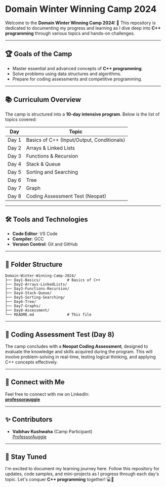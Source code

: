 # Domain Winter Winning Camp 2024

Welcome to the **Domain Winter Winning Camp 2024**! 🎉 This repository is dedicated to documenting my progress and learning as I dive deep into **C++ programming** through various topics and hands-on challenges.

---

## 🏆 Goals of the Camp

- Master essential and advanced concepts of **C++ programming**.
- Solve problems using data structures and algorithms.
- Prepare for coding assessments and competitive programming.

---

## 📚 Curriculum Overview

The camp is structured into a **10-day intensive program**. Below is the list of topics covered:

| **Day** | **Topic**                                   |
|---------|---------------------------------------------|
| Day 1   | Basics of C++ (Input/Output, Conditionals)  |
| Day 2   | Arrays & Linked Lists                       |
| Day 3   | Functions & Recursion                       |
| Day 4   | Stack & Queue                      |
| Day 5   | Sorting and Searching                                        |
| Day 6   | Tree                                      |
| Day 7   | Graph                        |
| Day 8  | Coding Assessment Test (Neopat)            |

---

## 🛠 Tools and Technologies

- **Code Editor**: VS Code
- **Compiler**: GCC  
- **Version Control**: Git and GitHub  

---

## 📁 Folder Structure

```plaintext
Domain-Winter-Winning-Camp-2024/
├── Day1-Basics/            # Basics of C++
├── Day2-Arrays-LinkedLists/
├── Day3-Functions-Recursion/
├── Day4-Stack-Queue/
├── Day5-Sorting-Searching/
├── Day6-Tree/
├── Day7-Graphs/
├── Day8-Assessment/
└── README.md               # This file
```

---

## 🌟 Coding Assessment Test (Day 8)

The camp concludes with a **Neopat Coding Assessment**, designed to evaluate the knowledge and skills acquired during the program. This will involve problem-solving in real-time, testing logical thinking, and applying C++ concepts effectively.

---

## 🤝 Connect with Me

Feel free to connect with me on LinkedIn:  
[**professorauggie**](https://www.linkedin.com/in/professorauggie/)  

---

## ✨ Contributors

- **Vaibhav Kushwaha** (Camp Participant)  
  [ProfessorAuggie](https://github.com/ProfessorAuggie)  

---

## 🚀 Stay Tuned

I'm excited to document my learning journey here. Follow this repository for updates, code samples, and mini-projects as I progress through each day's topic. Let's conquer **C++ programming** together! 💻🎯
